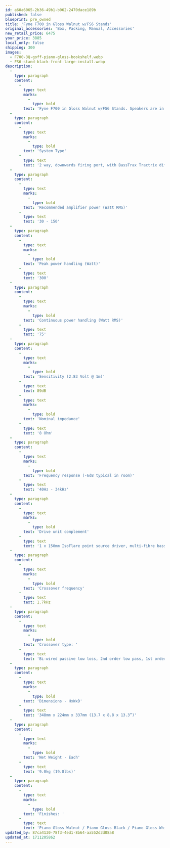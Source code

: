 ```yaml
---
id: a60a6065-2b36-49b1-b062-2470dace189b
published: false
blueprint: pre_owned
title: 'Fyne F700 in Gloss Walnut w/FS6 Stands'
original_accessories: 'Box, Packing, Manual, Accessories'
new_retail_price: 6475
your_price: 3885
local_only: false
shipping: 300
images:
  - F700-3Q-goff-piano-gloss-bookshelf.webp
  - FS6-stand-black-front-large-install.webp
description:
  -
    type: paragraph
    content:
      -
        type: text
        marks:
          -
            type: bold
        text: 'Fyne F700 in Gloss Walnut w/FS6 Stands. Speakers are in excellent condition with original boxes, packing and accessories. Speakers and stands sold as new for $6,475.00'
  -
    type: paragraph
    content:
      -
        type: text
        marks:
          -
            type: bold
        text: 'System Type'
      -
        type: text
        text: '2 way, downwards firing port, with BassTrax Tractrix diffuser'
  -
    type: paragraph
    content:
      -
        type: text
        marks:
          -
            type: bold
        text: 'Recommended amplifier power (Watt RMS)'
      -
        type: text
        text: '30 - 150'
  -
    type: paragraph
    content:
      -
        type: text
        marks:
          -
            type: bold
        text: 'Peak power handling (Watt)'
      -
        type: text
        text: '300'
  -
    type: paragraph
    content:
      -
        type: text
        marks:
          -
            type: bold
        text: 'Continuous power handling (Watt RMS)'
      -
        type: text
        text: '75'
  -
    type: paragraph
    content:
      -
        type: text
        marks:
          -
            type: bold
        text: 'Sensitivity (2.83 Volt @ 1m)'
      -
        type: text
        text: 89dB
      -
        type: text
        marks:
          -
            type: bold
        text: 'Nominal impedance'
      -
        type: text
        text: '8 Ohm'
  -
    type: paragraph
    content:
      -
        type: text
        marks:
          -
            type: bold
        text: 'Frequency response (-6dB typical in room)'
      -
        type: text
        text: '40Hz - 34kHz'
  -
    type: paragraph
    content:
      -
        type: text
        marks:
          -
            type: bold
        text: 'Drive unit complement'
      -
        type: text
        text: '1 x 150mm IsoFlare point source driver, multi-fibre bass / midrange cone, FyneFlute surround with 25mm magnesium dome compression tweeter, neodymium magnet system'
  -
    type: paragraph
    content:
      -
        type: text
        marks:
          -
            type: bold
        text: 'Crossover frequency'
      -
        type: text
        text: 1.7kHz
  -
    type: paragraph
    content:
      -
        type: text
        marks:
          -
            type: bold
        text: 'Crossover type: '
      -
        type: text
        text: 'Bi-wired passive low loss, 2nd order low pass, 1st order high pass. Cryo-Lite treated.'
  -
    type: paragraph
    content:
      -
        type: text
        marks:
          -
            type: bold
        text: 'Dimensions - HxWxD'
      -
        type: text
        text: '348mm x 224mm x 337mm (13.7 x 8.8 x 13.3”)'
  -
    type: paragraph
    content:
      -
        type: text
        marks:
          -
            type: bold
        text: 'Net Weight - Each'
      -
        type: text
        text: '9.0kg (19.8lbs)'
  -
    type: paragraph
    content:
      -
        type: text
        marks:
          -
            type: bold
        text: 'Finishes: '
      -
        type: text
        text: 'Piano Gloss Walnut / Piano Gloss Black / Piano Gloss White'
updated_by: 87ca4130-78f3-4ed1-8b64-aa552d3d08a8
updated_at: 1711205862
---
```

